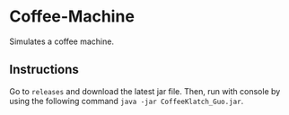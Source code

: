 # Coffee-Machine
Simulates a coffee machine.

## Instructions 
Go to `releases` and download the latest jar file. Then, run with console by using the following command `java -jar CoffeeKlatch_Guo.jar`.
